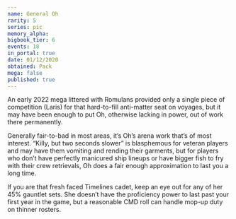 ```yaml
---
name: General Oh
rarity: 5
series: pic
memory_alpha:
bigbook_tier: 6
events: 18
in_portal: true
date: 01/12/2020
obtained: Pack
mega: false
published: true
---
```


An early 2022 mega littered with Romulans provided only a single piece of competition (Laris) for that hard-to-fill anti-matter seat on voyages, but it may have been enough to put Oh, otherwise lacking in power, out of work there permanently.

Generally fair-to-bad in most areas, it’s Oh’s arena work that’s of most interest. “Killy, but two seconds slower” is blasphemous for veteran players and may have them vomiting and rending their garments, but for players who don’t have perfectly manicured ship lineups or have bigger fish to fry with their crew retrievals, Oh does a fair enough approximation to last you a long time.

If you are that fresh faced Timelines cadet, keep an eye out for any of her 45% gauntlet sets. She doesn’t have the proficiency power to last past your first year in the game, but a reasonable CMD roll can handle mop-up duty on thinner rosters.
